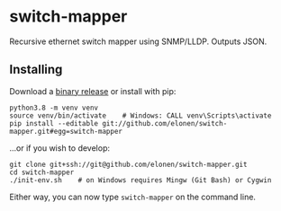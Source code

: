 # switch-mapper

Recursive ethernet switch mapper using SNMP/LLDP.
Outputs JSON.

## Installing

Download a [binary release](https://github.com/elonen/switch-mapper/releases) or install
with pip:

```
python3.8 -m venv venv
source venv/bin/activate    # Windows: CALL venv\Scripts\activate
pip install --editable git://github.com/elonen/switch-mapper.git#egg=switch-mapper
```

...or if you wish to develop:

```
git clone git+ssh://git@github.com/elonen/switch-mapper.git
cd switch-mapper
./init-env.sh    # on Windows requires Mingw (Git Bash) or Cygwin
```

Either way, you can now type `switch-mapper` on the command line.
